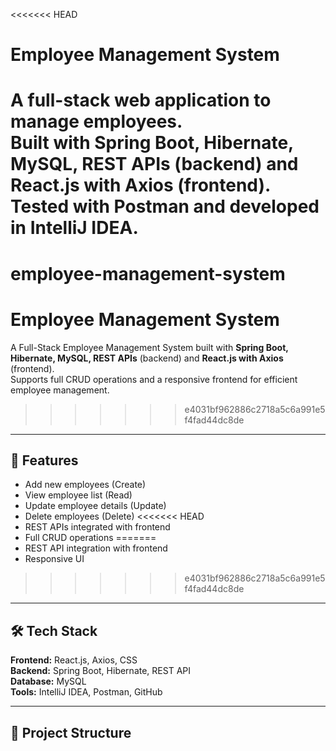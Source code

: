 <<<<<<< HEAD
# Employee Management System

A full-stack web application to manage employees.  
Built with **Spring Boot, Hibernate, MySQL, REST APIs** (backend) and **React.js with Axios** (frontend).  
Tested with **Postman** and developed in **IntelliJ IDEA**.
=======
# employee-management-system
# Employee Management System

A Full-Stack Employee Management System built with **Spring Boot, Hibernate, MySQL, REST APIs** (backend) and **React.js with Axios** (frontend).  
Supports full CRUD operations and a responsive frontend for efficient employee management.
>>>>>>> e4031bf962886c2718a5c6a991e5f4fad44dc8de

---

## 🚀 Features
- Add new employees (Create)
- View employee list (Read)
- Update employee details (Update)
- Delete employees (Delete)
<<<<<<< HEAD
- REST APIs integrated with frontend
- Full CRUD operations
=======
- REST API integration with frontend
- Responsive UI
>>>>>>> e4031bf962886c2718a5c6a991e5f4fad44dc8de

---

## 🛠️ Tech Stack
**Frontend:** React.js, Axios, CSS  
**Backend:** Spring Boot, Hibernate, REST API  
**Database:** MySQL  
**Tools:** IntelliJ IDEA, Postman, GitHub  

---

## 📂 Project Structure
